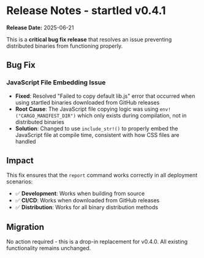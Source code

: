 # Release Notes - startled v0.4.1

**Release Date:** 2025-06-21

This is a **critical bug fix release** that resolves an issue preventing distributed binaries from functioning properly.

## Bug Fix

### JavaScript File Embedding Issue
- **Fixed**: Resolved "Failed to copy default lib.js" error that occurred when using startled binaries downloaded from GitHub releases
- **Root Cause**: The JavaScript file copying logic was using `env!("CARGO_MANIFEST_DIR")` which only exists during compilation, not in distributed binaries
- **Solution**: Changed to use `include_str!()` to properly embed the JavaScript file at compile time, consistent with how CSS files are handled

## Impact

This fix ensures that the `report` command works correctly in all deployment scenarios:
- ✅ **Development**: Works when building from source
- ✅ **CI/CD**: Works when downloaded from GitHub releases
- ✅ **Distribution**: Works for all binary distribution methods

## Migration

No action required - this is a drop-in replacement for v0.4.0. All existing functionality remains unchanged.